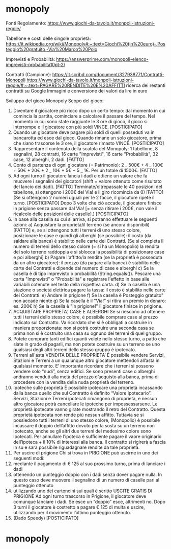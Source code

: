 # monopoly

Fonti
Regolamento:
https://www.giochi-da-tavolo.it/monpoli-istruzioni-regole/

Tabellone e costi delle singole proprietà:
https://it.wikipedia.org/wiki/Monopoly#:~:text=Giochi%20(in%20euro)-,Posteggio%20gratuito,-Via%20Marco%20Polo

Imprevisti e Probabilità: https://answerprime.com/monopoli-elenco-imprevisti-probabilita10pt-2/

Contratti (Campione): https://it.scribd.com/document/327938771/Contratti-Monopoli
https://www.giochi-da-tavolo.it/monpoli-istruzioni-regole/#:~:text=PAGARE%20RENDITE%20E%20AFFITTI
ricerca dei restanti contratti su Google Immagini e conversione dei valori da lire in euro

Sviluppo del gioco Monopoly
Scopo del gioco:

1. Diventare il giocatore più ricco dopo un certo tempo: dal momento in cui comincia la partita, cominciare a calcolare il passare del tempo. Nel momento in cui sono state raggiunte le 3 ore di gioco, il gioco si interrompe e il giocatore con più soldi VINCE. [POSTICIPATO]
2. Quando un giocatore deve pagare più soldi di quelli posseduti va in bancarotta ed esce dal gioco. Quando rimane un solo giocatore, prima che siano trascorse le 3 ore, il giocatore rimasto VINCE. [POSTICIPATO]
3. Rappresentare il contenuto della scatola del Monopoly: 1 tabellone, 8 segnalini, 28 contratti, 16 carte "Imprevisti", 16 carte "Probabilità", 32 case, 12 alberghi, 2 dadi.
   [FATTO]
4. Conto di partenza di ogni giocatore (= Patrimonio): 2 _ 500€ + 4 _ 100€ + 50€ + 20€ + 2 _ 10€ + 5€ + 5 _ 1€. Per un totale di 1500€. [FATTO]
5. Ad ogni turno il giocatore lancia i dadi e ottiene un valore che fa muovere i segnalini dei giocatori (shift = valore ottenuto come risultato del lancio dei dadi). [FATTO]
   Terminate/oltrepassate le 40 posizioni del tabellone, si ottengono i 200€ del Via! e il giro ricomincia da 0) [FATTO]
   (Se si ottengono 2 numeri uguali per le 2 facce, il giocatore ripete il turno. [POSTICIPATO]
   Dopo 3 volte che ciò accade, il giocatore finisce in prigione senza passare dal Via! [= senza ritirare i 200€, non vale il ricalcolo delle posizioni delle caselle].) [POSTICIPATO]
6. In base alla casella su cui si arriva, si potranno effettuare le seguenti azioni:
   a) Acquistare la proprietà/il terreno (se ancora disponibili) [FATTO] e, se si ottengono tutti i terreni di uno stesso colore, posizionare le case e quindi gli alberghi (se possibile): il costo (da saldare alla banca) è stabilito nelle carte dei Contratti.
   [Se si completa il numero di terreni dello stesso colore (= si ha un Monopolio) la rendita del solo terreno raddoppia e si sblocca la possibilità di posizionare case e poi alberghi]
   b) Pagare l'affitto/la rendita (se la proprietà è posseduta da un altro giocatore): il prezzo (da pagare alla banca) è stabilito nelle carte dei Contratti e dipende dal numero di case e alberghi
   c) Se la casella è di tipo imprevisto o probabilità (String.equals()). Pescare una carta "Imprevisti" o "Probabilità" e registrare l'effetto in base alle variabili cotenute nel testo della rispettiva carta.
   d) Se la casella è una stazione o società elettrica pagare la tassa: il costo è stabilito nelle carte dei Contratti.
   e) Andare in prigione
   f) Se la casella è Posteggio gratuito" non accade niente
   g) Se la casella è il "Via!" si ritira un premio in denaro: es. 200€
   h) Se la casella è "In prigione!" il giocatore finisce in prigione.
7. ACQUISTARE PROPRIETA’, CASE E ALBERGHI
   Se si riescono ad ottenere tutti i terreni dello stesso colore, è possibile comprare case al prezzo indicato sul Contratto. Va ricordato che si è obbligati a costruire in maniera proporzionata: non si potrà costruire una seconda casa se prima non si è costruito una casa su ognuno dei terreni di quel gruppo.
8. Potete comprare tanti edifici quanti volete nello stesso turno, a patto che siate in grado di pagarli, ma non potete costruire su un terreno se uno qualsiasi degli altri terreni dello stesso gruppo è ipotecato.
9. Terreni all'asta
   VENDITA DELLE PROPRIETA’
   È possibile vendere Servizi, Stazioni e Terreni a un qualunque altro giocatore mettendoli all’asta in qualsiasi momento. E’ importante ricordare che i terreni si possono vendere solo “nudi”, senza edifici. Se sono presenti case o alberghi andranno venduti alla metà del prezzo d’acquisto alla banca, prima di procedere con la vendita della nuda proprietà del terreno.
10. Ipoteche sulle proprietà
    È possibile ipotecare una proprietà incassando dalla banca quello che sul Contratto è definito “Valore Ipotecario”. Servizi, Stazioni e Terreni ipotecati rimangono di proprietà, e nessun altro giocatore potrà cancellare le ipoteche per impossessarsene. Le proprietà ipotecate vanno girate mostrando il retro del Contratto. Questa proprietà ipotecata non rende più nessun affitto. Tuttavia se si possiedono tutti i terreni di uno stesso colore, (Monopolio) è possibile incassare il doppio dell’affitto dovuto per la sosta su un terreno non ipotecato, anche se gli altri due terreni del medesimo colore sono ipotecati.
    Per annullare l’ipoteca è sufficiente pagare il vaore originario dell’ipoteca + il 10% di interessi alla banca. Il contratto si rigirerà a fascia in su e sarà possibile riguadagnare rendite da tale proprietà.
11. Per uscire di prigione
    Chi si trova in PRIGIONE può uscirne in uno dei seguenti modi:
12. mediante il pagamento di € 125 al suo prossimo turno, prima di lanciare i dadi
13. ottenendo un punteggio doppio con i dadi senza dover pagare nulla. In questo caso deve muovere il segnalino di un numero di caselle pari al punteggio ottenuto
14. utilizzando uno dei cartoncini sui quali è scritto USCITE GRATIS DI PRIGIONE
    Ad ogni turno trascorso in Prigione, il giocatore deve comunque lanciare i dadi. Se esce un “doppio” esce, altrimenti no. Dopo 3 turni il giocatore è costretto a pagare € 125 di multa e uscire, utilizzando per il movimento l’ultimo punteggio ottenuto.
15. (Dado Speedy) [POSTICIPATO]

# monopoly
